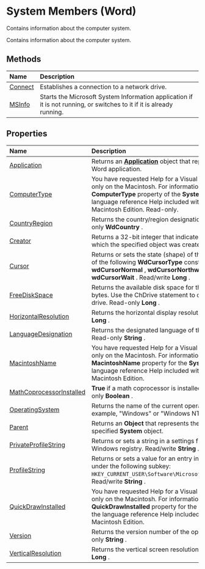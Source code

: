 
# System Members (Word)
Contains information about the computer system.

Contains information about the computer system.


## Methods



|**Name**|**Description**|
|:-----|:-----|
|[Connect](c2f2bc89-89a7-8ca0-3e78-ea558068b044.md)|Establishes a connection to a network drive.|
|[MSInfo](b1cf752b-076e-82d0-bec5-27dd3f834d85.md)|Starts the Microsoft System Information application if it is not running, or switches to it if it is already running.|

## Properties



|**Name**|**Description**|
|:-----|:-----|
|[Application](48f3eeee-3913-4b1e-f78f-e2fe02735c0c.md)|Returns an  **[Application](d1cf6f8f-4e88-bf01-93b4-90a83f79cb44.md)** object that represents the Microsoft Word application.|
|[ComputerType](c401e69b-17d4-3576-3d2d-06c15bd15757.md)|You have requested Help for a Visual Basic keyword used only on the Macintosh. For information about the  **ComputerType** property of the **System** object, consult the language reference Help included with Microsoft Office Macintosh Edition. Read-only.|
|[CountryRegion](51db26e6-9f24-5934-24a4-0ed87bb51f69.md)|Returns the country/region designation of the system. Read-only  **WdCountry** .|
|[Creator](165d29a2-f01e-a754-95c1-e62f6179229e.md)|Returns a 32-bit integer that indicates the application in which the specified object was created. Read-only  **Long** .|
|[Cursor](f4acf757-920f-f389-948e-e2a142d451b0.md)|Returns or sets the state (shape) of the pointer. Can be one of the following  **WdCursorType** constants: **wdCursorIBeam** , **wdCursorNormal** , **wdCursorNorthwestArrow** , or **wdCursorWait** . Read/write **Long** .|
|[FreeDiskSpace](739db138-37f3-821b-8214-013153b20fa0.md)|Returns the available disk space for the current drive, in bytes. Use the ChDrive statement to change the current drive. Read-only  **Long** .|
|[HorizontalResolution](1e26725e-4914-b9ac-be2d-05991f4c144f.md)|Returns the horizontal display resolution, in pixels. Read-only  **Long** .|
|[LanguageDesignation](c2cf7b97-262d-1b41-3d2e-58d93c243e4e.md)|Returns the designated language of the system software. Read-only  **String** .|
|[MacintoshName](529c6eff-5336-42f8-9d96-3881f5e17a9d.md)|You have requested Help for a Visual Basic keyword used only on the Macintosh. For information about the  **MacintoshName** property for the **System** object, consult the language reference Help included with Microsoft Office Macintosh Edition.|
|[MathCoprocessorInstalled](77f7da63-b940-ac22-125e-596a1518b6b8.md)| **True** if a math coprocessor is installed on the system. Read-only **Boolean** .|
|[OperatingSystem](471183cf-ac38-c6ab-c468-05ed35b10b9b.md)|Returns the name of the current operating system (for example, "Windows" or "Windows NT"). Read-only  **String** .|
|[Parent](c8750254-5f59-1ef9-b9c5-c14ec999b20d.md)|Returns an  **Object** that represents the parent object of the specified **System** object.|
|[PrivateProfileString](737fb157-4665-5e31-240a-347bd7334005.md)|Returns or sets a string in a settings file or the Microsoft Windows registry. Read/write  **String** .|
|[ProfileString](c682a0b6-988c-4b81-4314-787fd432afef.md)|Returns or sets a value for an entry in the Windows registry under the following subkey: `HKEY_CURRENT_USER\Software\Microsoft\Office\version\Word`. Read/write  **String** .|
|[QuickDrawInstalled](e5813f10-a382-4055-eb05-f8d35f7f395a.md)|You have requested Help for a Visual Basic keyword used only on the Macintosh. For information about the  **QuickDrawInstalled** property for the **System** object, consult the language reference Help included with Microsoft Office Macintosh Edition.|
|[Version](0d937656-94eb-2fa5-0d00-bfdfeae59ecf.md)|Returns the version number of the operating system. Read-only  **String** .|
|[VerticalResolution](f93b0eed-1b0c-654c-8c73-60da0d13ab11.md)|Returns the vertical screen resolution in pixels. Read-only  **Long** .|
